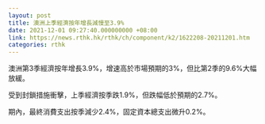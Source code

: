 ```yaml
---
layout: post
title: 澳洲上季經濟按年增長減慢至3.9%
date: 2021-12-01 09:27:40.000000000 +08:00
link: https://news.rthk.hk/rthk/ch/component/k2/1622208-20211201.htm
categories: rthk
---
```


澳洲第3季經濟按年增長3.9%，增速高於市場預期的3%，但比第2季的9.6%大幅放緩。

受到封鎖措施衝擊，上季經濟按季跌1.9%，但跌幅低於預期的2.7%。

期內，最終消費支出按季減少2.4%，固定資本總支出微升0.2%。
